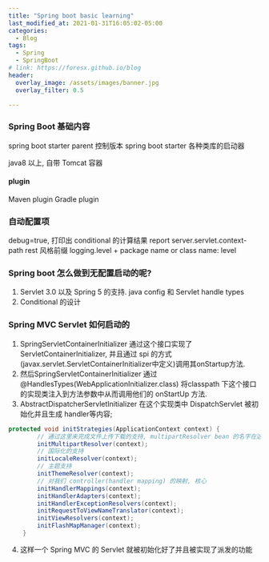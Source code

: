 ```yaml
---
title: "Spring boot basic learning"
last_modified_at: 2021-01-31T16:05:02-05:00
categories:
  - Blog
tags:
  - Spring
  - SpringBoot
# link: https://foresx.github.io/blog
header:
  overlay_image: /assets/images/banner.jpg
  overlay_filter: 0.5

---
```


### Spring Boot 基础内容

spring boot starter parent 控制版本
spring boot starter 各种类库的启动器

java8 以上, 自带 Tomcat 容器

#### plugin

Maven plugin
Gradle plugin

### 自动配置项

debug=true, 打印出 conditional 的计算结果 report
server.servlet.context-path rest 风格前缀
logging.level + package name or class name: level

### Spring boot 怎么做到无配置启动的呢?

1. Servlet 3.0 以及 Spring 5 的支持. java config 和 Servlet handle types
2. Conditional 的设计

### Spring MVC Servlet 如何启动的

1. SpringServletContainerInitializer 通过这个接口实现了 ServletContainerInitializer, 并且通过 spi 的方式(javax.servlet.ServletContainerInitializer中定义)调用其onStartup方法.
2. 然后SpringServletContainerInitializer 通过@HandlesTypes(WebApplicationInitializer.class) 将classpath 下这个接口的实现类注入到方法参数中从而调用他们的 onStartUp 方法.
3. AbstractDispatcherServletInitializer 在这个实现类中 DispatchServlet 被初始化并且生成 handler等内容;
```java
protected void initStrategies(ApplicationContext context) {
		// 通过这里来完成文件上传下载的支持, multipartResolver bean 的名字在这里写死了
		initMultipartResolver(context);
		// 国际化的支持
		initLocaleResolver(context);
		// 主题支持
		initThemeResolver(context);
		// 对我们 controller(handler mapping) 的映射, 核心
		initHandlerMappings(context);
		initHandlerAdapters(context);
		initHandlerExceptionResolvers(context);
		initRequestToViewNameTranslator(context);
		initViewResolvers(context);
		initFlashMapManager(context);
	}
```
4. 这样一个 Spring MVC 的 Servlet 就被初始化好了并且被实现了派发的功能